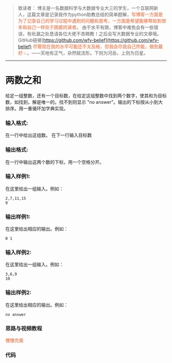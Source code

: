 
> 致读者： 博主是一名数据科学与大数据专业大三的学生，一个互联网新人，这篇文章是记录我作为python助教总结的简单题解，**<font color='#e59572'>写博客一方面是为了记录自己的学习过程中遇到的问题和思考，一方面是希望能够帮助到很多和自己一样处于困惑的读者。</font>**
> 由于水平有限，博客中难免会有一些错误，有纰漏之处恳请各位大佬不吝赐教！之后会写大数据专业的文章哦。
> GitHub链接[https://github.com/wfy-belief](https://github.com/wfy-belief)
> **<font color='#e59572'>尽管现在我的水平可能还不太及格，但我会尽我自己所能，做到最好☺</font>**。——天地有正气，杂然赋流形。下则为河岳，上则为日星。
---
# 两数之和
给定一组整数，还有一个目标数，在给定这组整数中找到两个数字，使其和为目标数，如找到，解是唯一的。找不到则显示 "no answer"。输出的下标按从小到大排序。用一重循环加字典实现。


### 输入格式:

在一行中给出这组数。
在下一行输入目标数

### 输出格式:

在一行中输出这两个数的下标，用一个空格分开。

### 输入样例1:

在这里给出一组输入。例如：

```in
2,7,11,15
9
```

### 输出样例1:

在这里给出相应的输出。例如：

```out
0 1
```
### 输入样例2:

在这里给出一组输入。例如：

```in
3,6,9
10
```

### 输出样例2:

在这里给出相应的输出。例如：

```out
no answer
```


### 思路与视频教程
**<font color='#e59572'>慢慢完善</font>**

### 代码
```python

```